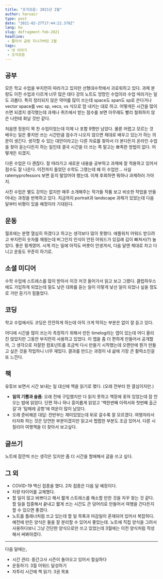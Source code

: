 ```yaml
---
title: "조각모음: 2021년 2월"
author: haruair
type: post
date: "2021-02-27T17:44:22.378Z"
lang: ko
slug: defragment-feb-2021
headline:
 - 짧아서 금방 지나가버린 2월
tags:
 - 내 이야기
 - 조각모음
---
```


## 공부

모든 학교 수업을 부지런히 따라가고 있지만 선형대수학에서 괴로워하고 있다. 과제 분량도 이전 수업과 다르게 너무 많은 데다 강의 노트도 엉망인 수업이라 수업 따라가는 일도 괴롭다. 특히 정리되지 않은 약어를 많이 쓰는데 space도 span도 sp로 쓴다거나 vector space를 vec sp, vecs, vs 식으로 맘 내키는 대로 하고. 어떻게든 시간을 많이 쓰면 되겠지 생각했는데 과제나 퀴즈에서 받는 점수를 보면 아무래도 빨리 철회하지 않은 나한테 화날 것만 같다.

처음엔 정원이 꽉 찬 수업이었는데 이제 나 포함 9명만 남았다. 물론 어렵고 모르는 것 배우는 일은 좋지만 쓰는 시간만큼 점수가 나오지 않으면 제대로 배우고 있는가 하는 의문이 생긴다. 생각할 수 있는 대안이라고는 다른 자료를 찾아서 더 본다든지 온라인 수업을 찾아 듣는다든지 하는 일인데 결국 시간을 더 쓰는 쪽 말고는 뾰족한 방법이 없다. 어떻게든 되겠지.

다른 수업은 다 괜찮다. 잘 따라가고 새로운 내용을 공부하고 과제에 잘 적용하고 있어서 점수도 잘 나온다. 이전까지 들었던 수학도 그랬는데 왜 이 수업만... 사실 ratemyprofessors 보면 듣지 말았어야 했는데. 이제 후회하면 뭐하나 과제하러 가야지.

사진 수업은 별도 강의는 없지만 매주 소개해주는 작가들 작품 보고 비슷한 작업을 만들어내는 과정을 반복하고 있다. 지금까지 portrait과 landscape 과제가 있었는데 다음 달부터 비평이 있을 예정이라 기대된다.

## 운동

월초에는 분명 열심히 하겠다고 하고는 생각보다 많이 못했다. 애플워치 어워드 받으려고 부지런히 숫자를 채웠는데 버그인지 인식이 안된 어워드가 있길래 김이 빠져서(?) 놀았다. 좋은 핑계였어. 시계 끼는 일에 아직도 버릇이 안생겨서, 다음 달엔 제대로 차고 다니고 운동도 꾸준히 하기로.

## 소셜 미디어

수학 수업에 스트레스를 많이 받아서 이것 저것 들어가서 읽고 보고 그랬다. 클럽하우스에도 가입하게 되었는데 밀도 낮은 대화를 듣는 일이 이렇게 낯선 일이 되었나 싶을 정도로 가만 듣기가 힘들었다.

## 코딩

학교 수업에서도 코딩은 잔잔하게 하는데 아직 크게 막히는 부분은 없이 잘 듣고 있다.

어디에 시간을 많이 쓰는지 측정하기 위해서 만든 timelog라는 앱이 있는데 어디 올리진 않았지만 그동안 부지런히 사용하고 있었다. 이 앱을 좀 더 편하게 만들어서 공개할까, 그 생각으로 자잘한 컴포넌트를 조금씩 다시 만들기 시작했는데 오랜만에 뭔가 만들고 싶은 것을 작업하니 너무 재밌다. 결과를 만드는 과정이 내 삶에 가장 큰 활력소인걸 또 느낀다.

## 책

유튜브 보면서 시간 보내는 일 대신에 책을 읽기로 했다. (오래 전부터 한 결심이지만.)

- **일의 기쁨과 슬픔**: 오래 전에 구입했지만 다 읽지 못하고 책장에 꽂혀 있었는데 잠 안오는 밤에 읽었다. 단편 하나 하나 흥미롭게 읽었고 '백한번째 이력서와 첫번째 출근길'과 '탐페레 공항'에 여운이 많이 남았다.
- 오래 준비해온 대답: 전반부는 재미있었는데 뒤로 갈수록 잘 모르겠다. 여행자라서 타자화 하는 것은 당연한 부분이겠지만 읽고서 찝찝한 부분도 조금 있어서. 다른 시칠리아 여행책을 더 찾아서 보고싶다.

## 글쓰기

노트에 잠깐씩 쓰는 생각은 있지만 좀 더 시간을 할애해서 글을 쓰고 싶다.

## 그 외

- COVID-19 백신 접종을 했다. 2차 접종은 다음 달 예정이다.
- 차량 타이어를 교체했다.
- 할 일이 많고 바쁘다고 해서 짧게 스트레스를 해소할 만한 것을 자꾸 찾는 것 같다. 할 일을 집중해서 끝내고 짧게 쓰는 시간도 큰 덩어리로 만들어서 여행을 간다든지 할 수 있으면 좋겠다.
- 노트를 플래너처럼 쓰고 있는데 할 일 목록과 마감일이 혼재되어 있어서 복잡하다. 예전에 만든 양식은 둘을 잘 분리할 수 있어서 좋았는데. 노트에 직접 양식을 그려서 사용하다보니 그냥 간단한 양식으로만 쓰고 있었는데 3월에는 이전 양식처럼 작성해서 써봐야겠다.

---

다음 달에는,

- 시간 관리: 중간고사 시즌이 돌아오고 있어서 절실하다
- 운동하기: 3월 어워드 달성하기
- 자투리 시간에 책 읽기: 3권 목표
